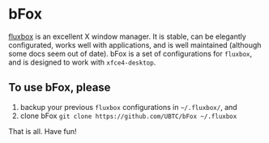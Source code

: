 # bFox

[fluxbox](http://fluxbox.org) is an excellent X window manager.
It is stable, can be elegantly configurated, works well with applications,
and is well maintained (although some docs seem out of date).
bFox is a set of configurations for `fluxbox`, and is designed to work with `xfce4-desktop`.

## To use bFox, please
1. backup your previous `fluxbox` configurations in `~/.fluxbox/`, and
1. clone bFox `git clone https://github.com/UBTC/bFox ~/.fluxbox`

That is all. Have fun!
